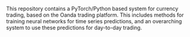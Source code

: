 This repository contains a PyTorch/Python based system for currency trading, based on the Oanda trading platform. This includes methods for training neural networks for time series predictions, and an overarching system to use these predictions for day-to-day trading.

